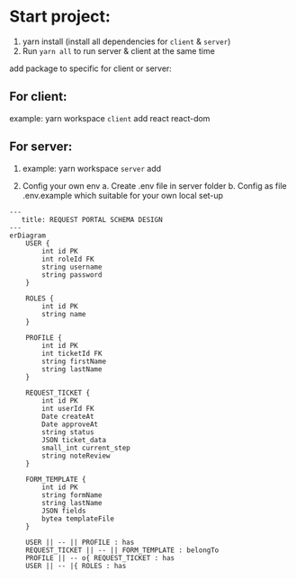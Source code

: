 # Start project:

1. yarn install (install all dependencies for `client` & `server`)
2. Run `yarn all` to run server & client at the same time

add package to specific for client or server:

## For client:
example: yarn workspace `client` add react react-dom 

## For server:
1. example: yarn workspace `server` add <package-need> 

2. Config your own env
    a. Create .env file in server folder
    b. Config as file .env.example which suitable for your own local set-up

```mermaid
---
   title: REQUEST PORTAL SCHEMA DESIGN 
---
erDiagram
    USER {
        int id PK
        int roleId FK
        string username
        string password
    }

    ROLES {
        int id PK
        string name
    }

    PROFILE {
        int id PK
        int ticketId FK
        string firstName
        string lastName
    }

    REQUEST_TICKET {
        int id PK
        int userId FK
        Date createAt 
        Date approveAt 
        string status
        JSON ticket_data
        small_int current_step
        string noteReview
    }
    
    FORM_TEMPLATE {
        int id PK
        string formName
        string lastName
        JSON fields
        bytea templateFile
    }

    USER || -- || PROFILE : has
    REQUEST_TICKET || -- || FORM_TEMPLATE : belongTo
    PROFILE || -- o{ REQUEST_TICKET : has
    USER || -- |{ ROLES : has
```
